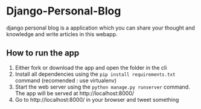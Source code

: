 # Django-Personal-Blog
django personal blog is a application which you can share your thought and knowledge and write articles in this webapp.

##  How to run the app
1. Either fork or download the app and open the folder in the cli
2. Install all dependencies using the `pip install requirements.txt` command (recomended : use virtualenv)
3. Start the web server using the `python manage.py runserver` command. The app will be served at http://localhost:8000/ 
4. Go to http://localhost:8000/ in your browser and tweet something
